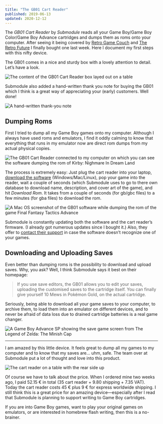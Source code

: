 ```yaml
---
title: "The GB01 Cart Reader"
published: 2019-06-13
updated: 2020-12-12
---
```


The <i>GB01 Cart Reader</i> by <i>Submodule</i> reads all your Game Boy/Game Boy Color/Game Boy Advance cartridges and dumps them as roms onto your computer. After seeing it being covered by [Retro Game Couch](https://www.youtube.com/watch?v=dsrlM1nDnyE) and [The Retro Future](https://www.youtube.com/watch?v=XhAYsF4g3zY) I finally bought one last week. Here I document my first steps with this nifty device.

The GB01 comes in a nice and sturdy box with a lovely attention to detail. Let’s have a look.

![The content of the GB01 Cart Reader box layed out on a table](/images/gb01-cart-reader/content.jpg#splash "From left to right, top to bottom: the box, disclaimer and support note (with a hand-written note on the back who assembled it—thanks, Ozana in Amsterdam), a little stick pin, the actual cart reader, and a USB-C cable.")

Submodule also added a hand-written thank you note for buying the GB01 which I think is a great way of appreciating your (early) customers. Well done!

![A hand-written thank-you note](/images/gb01-cart-reader/thank_you.jpg)

## Dumping Roms

First I tried to dump all my Game Boy games onto my computer. Although I always have used roms and emulators, I find it oddly calming to know that everything that runs in my emulator now are direct rom dumps from my actual physical copies.

![The GB01 Cart Reader connected to my computer on which you can see the software dumping the rom of Kirby: Nighmare In Dream Land](/images/gb01-cart-reader/dumping_roms.jpg)

The process is extremely easy: Just plug the cart reader into your laptop, [download the software](https://submodule.co/gb01/manual) (Windows/Mac/Linux), pop your game into the reader, wait a couple of seconds (which Submodule uses to go to there own database to download name, description, and cover art of the game), and hit <i>Download Rom</i>. It takes from a couple of seconds (for gb/gbc files) to a few minutes (for gba files) to download the rom.

![A Mac OS screenshot of the GB01 software while dumping the rom of the game Final Fantasy Tactics Advance](/images/gb01-cart-reader/close_up_ui.jpg "The UI is simple, slick, and gets the job done.")

Submodule is constantly updating both the software and the cart reader’s firmware. (I already got numerous updates since I bought it.) Also, they offer to [contact their support](mailto:support@submodule.co) in case the software doesn’t recognize one of your games.

## Downloading and Uploading Saves

Even better than dumping roms is the possibility to download and upload saves. Why, you ask? Well, I think Submodule says it best on their homepage:

> If you use save editors, the GB01 allows you to edit your saves, uploading the customised saves to the cartridge itself. You can finally give yourself 10 Mews in Pokémon Gold, on the actual cartridge.

Seriously, being able to download all your game saves to your computer, to archive them, to load them into an emulator on different devices, and to never be afraid of data loss due to drained cartridge batteries is a real game changer.

![A Game Boy Advance SP showing the save game screen from The Legend of Zelda: The Minish Cap](/images/gb01-cart-reader/save_gba.jpg "My emulator's save game from The Legend of Zelda: The Minish Cap uploaded to the actual cartridge and read by my Game Boy Advance SP.")

<hr>

I am amazed by this little device. It feels great to dump all my games to my computer and to know that my saves are… uhm, safe. The team over at Submodule put a lot of thought and love into this product.

![The cart reader on a table with the rear side up](/images/gb01-cart-reader/close_up_board.jpg "Just another lovely finish: The Great Wave off Kanagawa, by Japanese artist Hokusai on the back of the cart reader board.")

Of course we have to talk about the price. When I ordered mine two weeks ago, I paid 52.15 € in total (35 cart reader + 9.80 shipping + 7.35 VAT). Today the cart reader costs 45 € plus 9 € for express worldwide shipping. I still think this is a great price for an amazing device—especially after I read that Submodule is planning to support writing to Game Boy cartridges.

If you are into Game Boy games, want to play your original games on emulators, or are interested in homebrew flash writing, then this is a no-brainer.
